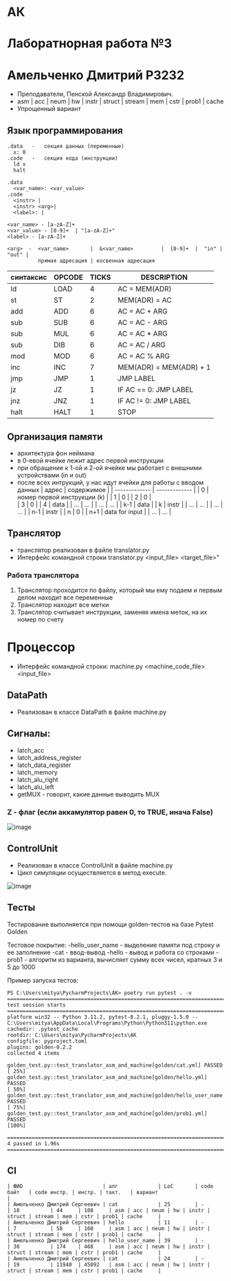 # АК
# Лаборатнорная работа №3 
# Амельченко Дмитрий P3232

- Преподаватели, Пенской Александр Владимирович.
- asm | acc | neum | hw | instr | struct | stream | mem | cstr | prob1 | cache
- Упрощенный вариант

## Язык программирования


```
.data   -   секция данных (переменные)
  x: 0
.code   -   секция кода (инструкции)
  ld x
  halt 
```

```
.data  
  <var_name>: <var_value>
.code  
  <instr> | 
  <instr> <arg>| 
  <label>: | 
```

```
<var_name> - [a-zA-Z]+
<var_value> - [0-9]+  | "[a-zA-Z]+"
<label> - [a-zA-Z]+

<arg>  -  <var_name>       |  &<var_name>         |  [0-9]+  |  "in" | "out" |
          прямая адресация | косвенная адресация
```

|  синтаксис      | OPCODE        |    TICKS   |    DESCRIPTION   |
| ------------- | ------------- | ------------- | ------------- |
| ld  | LOAD  | 4  | AC = MEM(ADR)  |
| st  | ST  | 2  | MEM(ADR) = AC  |
| add  | ADD  |  6 | AC = AC + ARG  |
| sub  | SUB  | 6  | AC = AC - ARG  |
| sub  | MUL  | 6  | AC = AC * ARG  |
| sub  | DIB  | 6  | AC = AC / ARG  |
| mod  | MOD  | 6  | AC = AC % ARG  |
| inc  | INC  | 7  | MEM(ADR) = MEM(ADR) + 1 |
| jmp  | JMP  | 1  | JMP LABEL  |
| jz  | JZ  | 1  | IF AC == 0: JMP LABEL |
| jnz  | JNZ  | 1  | IF AC != 0: JMP LABEL   |
| halt  | HALT  | 1  | STOP  |

## Организация памяти
- архитектура фон неймана
- в 0-евой ячейке лежит адрес первой инструкции
- при обращение к 1-ой и 2-ой ячейке мы работает с внешними устройствами (in и out)
- после всех интрукций, у нас идут ячейки для работы с вводом данных
|  адрес      | содержимое        | 
| ------------- | ------------- | 
| 0  | номер первой инструкции (k)  |
| 1  | 0  | 
| 2  | 0  |  
| 3  | 0  | 
| 4  | data  |
| ...  | ...  | 
| ...  | ...  | 
| k-1  | data  |
| k  | instr  | 
| ...  | ...  | 
| ...  | ...  | 
| n-1  | instr  | 
| n  | 0  | 
| n+1  | data for input  | 
| ...  | ...  | 

## Транслятор
- транслятор реализован в файле translator.py
- Интерфейс командной строки translator.py <input_file> <target_file>"
### Работа транслятора
1. Транслятор проходится по файлу, который мы ему подаем и первым делом находит все переменные
2. Транслятор находит все метки
3. Транслятор считывает инструкции, заменяя имена меток, на их номер по счету

# Процессор
- Интерфейс командной строки: machine.py <machine_code_file> <input_file>
## DataPath
- Реализован в классе DataPath в файле machine.py
## Сигналы:
- latch_acc       
- latch_address_register
- latch_data_register
- latch_memory
- latch_alu_right
- latch_alu_left
- getMUX       -     говорит, какие данные выводить MUX

### Z - флаг (если аккамулятор равен 0, то TRUE, инача False)

![image](https://github.com/DimaAmelchenkoG/AK/assets/144106912/6ec4bc51-15ce-4485-aa49-d37f97eed2cd)

## ControlUnit
- Реализован в классе ControlUnit в файле machine.py
- Цикл симуляции осуществляется в метод execute.
  
![image](https://github.com/DimaAmelchenkoG/AK/assets/144106912/5eafdecd-7d8d-4074-b5ed-10f297606b85)


## Тесты
Тестирование выполняется при помощи golden-тестов на базе Pytest Golden

Тестовое покрытие:
-hello_user_name - выделение памяти под строку и ее заполнение
-cat - ввод-вывод
-hello - вывод и работа со строками
-prob1 - алгоритм из варианта, вычисляет сумму всех чисел, кратных 3 и 5 до 1000

Пример запуска тестов:
```
PS C:\Users\mitya\PycharmProjects\AK> poetry run pytest . -v
========================================================================================================= test session starts =========================================================================================================
platform win32 -- Python 3.11.2, pytest-8.2.1, pluggy-1.5.0 -- C:\Users\mitya\AppData\Local\Programs\Python\Python311\python.exe
cachedir: .pytest_cache
rootdir: C:\Users\mitya\PycharmProjects\AK
configfile: pyproject.toml
plugins: golden-0.2.2
collected 4 items

golden_test.py::test_translator_asm_and_machine[golden/cat.yml] PASSED                                                                                                                                                           [ 25%]
golden_test.py::test_translator_asm_and_machine[golden/hello.yml] PASSED                                                                                                                                                         [ 50%]
golden_test.py::test_translator_asm_and_machine[golden/hello_user_name.yml] PASSED                                                                                                                                               [ 75%]
golden_test.py::test_translator_asm_and_machine[golden/prob1.yml] PASSED                                                                                                                                                         [100%]

========================================================================================================== 4 passed in 1.96s ========================================================================================================== 
```

## CI

```text
| ФИО                          | алг             | LoC       | code байт   | code инстр. | инстр. | такт.   | вариант                                                                          |
| Амельченко Дмитрий Сергеевич | cat             | 25        | -           | 18          | 44     | 108     | asm | acc | neum | hw | instr | struct | stream | mem | cstr | prob1 | cache     |
| Амельченко Дмитрий Сергеевич | hello           | 11        | -           | 7           | 58     | 160     | asm | acc | neum | hw | instr | struct | stream | mem | cstr | prob1 | cache     |
| Амельченко Дмитрий Сергеевич | hello_user_name | 39        | -           | 30          | 174    | 468     | asm | acc | neum | hw | instr | struct | stream | mem | cstr | prob1 | cache     |
| Амельченко Дмитрий Сергеевич | cat             | 24        | -           | 19          | 11940  | 45092   | asm | acc | neum | hw | instr | struct | stream | mem | cstr | prob1 | cache     |
```


